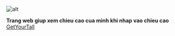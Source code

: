 ![alt](https://www.pinclipart.com/pindetail/obohJb_dove-clipart-flame-transparent-background-fire-icon-png/)

**Trang web giup xem chieu cao cua minh khi nhap vao chieu cao**
[GetYourTall](http://getyourtall.firebaseapp.com/)
